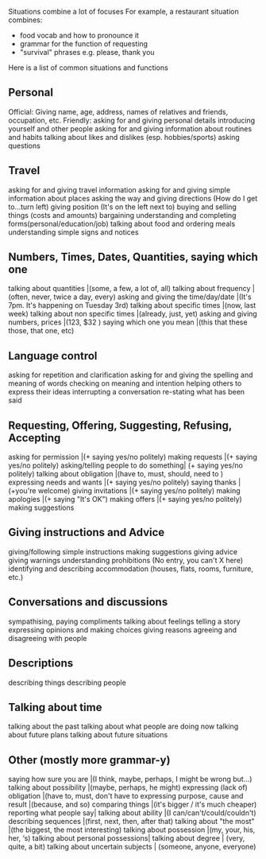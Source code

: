 Situations combine a lot of focuses
For example, a restaurant situation combines:
* food vocab and how to pronounce it
* grammar for the function of requesting
* "survival" phrases e.g. please, thank you

Here is a list of common situations and functions


## Personal
Official: Giving name, age, address, names of relatives and friends, occupation, etc.
Friendly: asking for and giving personal details
introducing yourself and other people
asking for and giving information about routines and habits
talking about likes and dislikes        (esp. hobbies/sports)
asking questions

## Travel
asking for and giving travel information
asking for and giving simple information about places
asking the way and giving directions  (How do I get to...turn left)
giving position (It's on the left next to)
buying and selling things (costs and amounts)
bargaining
understanding and completing forms(personal/education/job)
talking about food and ordering meals
understanding simple signs and notices

## Numbers, Times, Dates, Quantities, saying which one
talking about quantities            |(some, a few, a lot of, all)
talking about frequency             |(often, never, twice a day, every)
asking and giving the time/day/date |(It's 7pm. It's happening on Tuesday 3rd)
talking about specific times        |(now, last week)
talking about non specific times    |(already, just, yet)
asking and giving numbers, prices   |(123, $32 )
saying which one you mean           |(this that these those, that one, etc)

## Language control
asking for repetition and clarification
asking for and giving the spelling and meaning of words
checking on meaning and intention
helping others to express their ideas
interrupting a conversation
re-stating what has been said

## Requesting, Offering, Suggesting, Refusing, Accepting
asking for  permission              |(+ saying yes/no politely)
making requests                     |(+ saying yes/no politely)
asking/telling people to do something|      (+ saying yes/no politely)
talking about obligation            |(have to, must, should, need to )
expressing needs and wants          |(+ saying yes/no politely)
saying thanks                        |(+you're welcome)
giving invitations                   |(+ saying yes/no politely)
making apologies                      |(+ saying "It's OK")
making offers                         |(+ saying yes/no politely)
making suggestions

## Giving instructions and Advice
giving/following simple instructions
making suggestions
giving advice
giving warnings
understanding prohibitions  (No entry, you can't X here)
identifying and describing accommodation (houses, flats, rooms, furniture, etc.)

## Conversations and discussions
sympathising,
paying compliments
talking about feelings
telling a story
expressing opinions and making choices
giving reasons
agreeing and disagreeing with people

## Descriptions
describing things
describing people

## Talking about time
talking about the past
talking about what people are doing now
talking about future plans
talking about future situations

## Other (mostly more grammar-y)
saying how sure you are                 |(I think, maybe, perhaps, I might be wrong but...)
talking about possibility               |(maybe, perhaps, he might)
expressing (lack of) obligation         |(have to, must, don't have to
expressing purpose, cause and result    |(because, and so)
comparing things                        |(it's bigger / it's much cheaper)
reporting what people say|
talking about ability                    |(I can/can't/could/couldn't)
describing sequences                    |(first, next, then, after that)
talking about "the most"                |(the biggest, the most interesting)
talking about possession                |(my, your, his, her, ‘s)
talking about personal possessions|
talking about degree                |   (very, quite, a bit)
talking about uncertain subjects    |   (someone, anyone, everyone)
